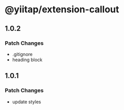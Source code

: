 # @yiitap/extension-callout

## 1.0.2

### Patch Changes

- .gitignore
- heading block

## 1.0.1

### Patch Changes

- update styles
